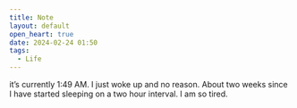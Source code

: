 ```yaml
---
title: Note
layout: default
open_heart: true
date: 2024-02-24 01:50
tags:
  - Life
---
```


it’s currently 1:49 AM. I just woke up and no reason. About two weeks since I have started sleeping on a two hour interval. I am so tired.

